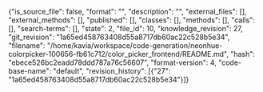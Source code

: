 {"is_source_file": false, "format": "", "description": "", "external_files": [], "external_methods": [], "published": [], "classes": [], "methods": [], "calls": [], "search-terms": [], "state": 2, "file_id": 10, "knowledge_revision": 27, "git_revision": "1a65ed458763408d55a8717db60ac22c528b5e34", "filename": "/home/kavia/workspace/code-generation/neonhue-colorpicker-100656-fb61c712/color_picker_frontend/README.md", "hash": "ebece526bc2eadd78ddd787a76c56607", "format-version": 4, "code-base-name": "default", "revision_history": [{"27": "1a65ed458763408d55a8717db60ac22c528b5e34"}]}
